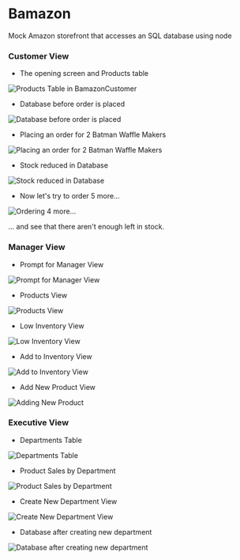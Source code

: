 # Bamazon
Mock Amazon storefront that accesses an SQL database using node

### Customer View
* The opening screen and Products table

![Products Table in BamazonCustomer](/images/1.jpg)

* Database before order is placed
 
![Database before order is placed](/images/2.jpg)

* Placing an order for 2 Batman Waffle Makers

![Placing an order for 2 Batman Waffle Makers](/images/3.jpg)

* Stock reduced in Database
 
![Stock reduced in Database](/images/4.jpg)

* Now let's try to order 5 more...

![Ordering 4 more...](/images/5.jpg)

... and see that there aren't enough left in stock.

### Manager View
* Prompt for Manager View

![Prompt for Manager View](/images/manager1.jpg)

* Products View

![Products View](/images/manager2.jpg)

* Low Inventory View

![Low Inventory View](/images/manager3.jpg)

* Add to Inventory View

![Add to Inventory View](/images/manager4.jpg)

* Add New Product View

![Adding New Product](/images/manager5.jpg)


### Executive View
* Departments Table

![Departments Table](/images/executive1.jpg)

* Product Sales by Department

![Product Sales by Department](/images/executive2.jpg)

* Create New Department View

![Create New Department View](/images/executive3.jpg)

* Database after creating new department

![Database after creating new department](/images/executive4.jpg)
